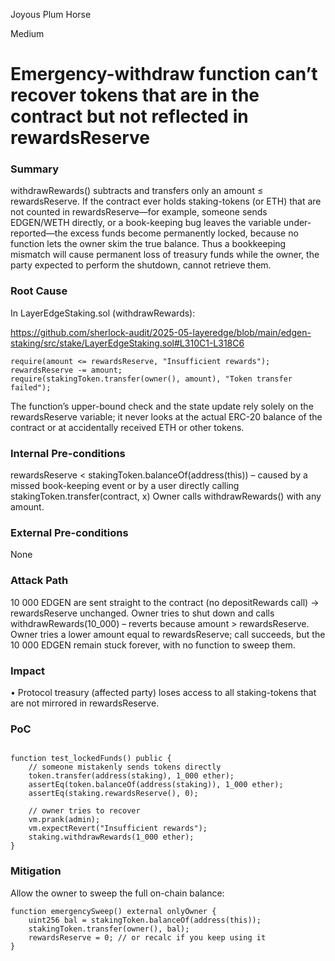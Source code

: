 Joyous Plum Horse

Medium

# Emergency-withdraw function can’t recover tokens that are in the contract but not reflected in rewardsReserve

### Summary

withdrawRewards() subtracts and transfers only an amount ≤ rewardsReserve.
If the contract ever holds staking-tokens (or ETH) that are not counted in rewardsReserve—for example, someone sends EDGEN/WETH directly, or a book-keeping bug leaves the variable under-reported—the excess funds become permanently locked, because no function lets the owner skim the true balance.
Thus a bookkeeping mismatch will cause permanent loss of treasury funds while the owner, the party expected to perform the shutdown, cannot retrieve them.

### Root Cause

In LayerEdgeStaking.sol (withdrawRewards):

https://github.com/sherlock-audit/2025-05-layeredge/blob/main/edgen-staking/src/stake/LayerEdgeStaking.sol#L310C1-L318C6

```solidity
require(amount <= rewardsReserve, "Insufficient rewards");
rewardsReserve -= amount;
require(stakingToken.transfer(owner(), amount), "Token transfer failed");
```

The function’s upper-bound check and the state update rely solely on the
rewardsReserve variable; it never looks at the actual ERC-20 balance
of the contract or at accidentally received ETH or other tokens.

### Internal Pre-conditions

rewardsReserve < stakingToken.balanceOf(address(this)) – caused by a missed book-keeping event or by a user directly calling stakingToken.transfer(contract, x)
Owner calls withdrawRewards() with any amount.

### External Pre-conditions

None

### Attack Path

10 000 EDGEN are sent straight to the contract (no depositRewards call) → rewardsReserve unchanged.
Owner tries to shut down and calls withdrawRewards(10_000) – reverts because amount > rewardsReserve.
Owner tries a lower amount equal to rewardsReserve; call succeeds, but the 10 000 EDGEN remain stuck forever, with no function to sweep them.

### Impact

• Protocol treasury (affected party) loses access to all staking-tokens
that are not mirrored in rewardsReserve.

### PoC

```solidity

function test_lockedFunds() public {
    // someone mistakenly sends tokens directly
    token.transfer(address(staking), 1_000 ether);
    assertEq(token.balanceOf(address(staking)), 1_000 ether);
    assertEq(staking.rewardsReserve(), 0);

    // owner tries to recover
    vm.prank(admin);
    vm.expectRevert("Insufficient rewards");
    staking.withdrawRewards(1_000 ether);
}

```

### Mitigation

Allow the owner to sweep the full on-chain balance:

```solidity
function emergencySweep() external onlyOwner {
    uint256 bal = stakingToken.balanceOf(address(this));
    stakingToken.transfer(owner(), bal);
    rewardsReserve = 0; // or recalc if you keep using it
}
```